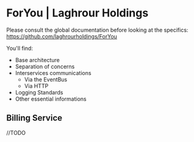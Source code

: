 # ForYou | Laghrour Holdings
 
 Please consult the global documentation before looking at the specifics:
 https://github.com/laghrourholdings/ForYou
 
 You'll find:
  - Base architecture
  - Separation of concerns
  - Interservices communications
      - Via the EventBus
      - Via HTTP
  - Logging Standards
  - Other essential informations
 
## Billing Service

//TODO
